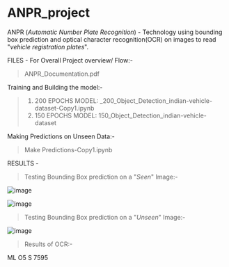 # ANPR_project
ANPR (*Automatic Number Plate Recognition*) - Technology using bounding box prediction and optical character recognition(OCR) on images to read "*vehicle registration plates*".

FILES - 
For Overall Project overview/ Flow:- 
> ANPR_Documentation.pdf

Training and Building the model:-
> 1) 200 EPOCHS MODEL: _200_Object_Detection_indian-vehicle-dataset-Copy1.ipynb
> 2) 150 EPOCHS MODEL: 150_Object_Detection_indian-vehicle-dataset

Making Predictions on Unseen Data:-
> Make Predictions-Copy1.ipynb

RESULTS -

> Testing Bounding Box prediction on a "*Seen*" Image:-

![image](https://user-images.githubusercontent.com/79463682/199299826-766b0610-83de-481c-951a-767125e26428.png)

![image](https://user-images.githubusercontent.com/79463682/199300283-eff277ba-c298-4e8f-b1a2-bdb6b5549544.png)

> Testing Bounding Box prediction on a "*Unseen*" Image:-

![image](https://user-images.githubusercontent.com/79463682/199300611-17b07d81-09c3-402a-9be5-d7974ea15117.png)

> Results of OCR:-

ML O5 S 7595 
